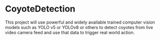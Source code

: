 # CoyoteDetection

This project will use powerful and widely available trained computer vision models such as YOLO v5 or YOLOv8 or others to detect coyotes from live video camera feed and use that data to trigger real world action. 


